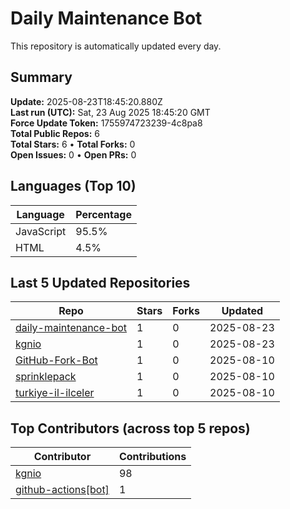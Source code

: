 # Daily Maintenance Bot

This repository is automatically updated every day.

## Summary
<!-- STATS:START -->
**Update:** 2025-08-23T18:45:20.880Z  
**Last run (UTC):** Sat, 23 Aug 2025 18:45:20 GMT  
**Force Update Token:** 1755974723239-4c8pa8  
**Total Public Repos:** 6  
**Total Stars:** 6 • **Total Forks:** 0  
**Open Issues:** 0 • **Open PRs:** 0
<!-- STATS:END -->

## Languages (Top 10)
<!-- LANGS:START -->
Language | Percentage
--- | ---
JavaScript | 95.5%
HTML | 4.5%
<!-- LANGS:END -->

## Last 5 Updated Repositories
<!-- RECENT:START -->
Repo | Stars | Forks | Updated
--- | --- | --- | ---
[daily-maintenance-bot](https://github.com/kgnio/daily-maintenance-bot) | 1 | 0 | 2025-08-23
[kgnio](https://github.com/kgnio/kgnio) | 1 | 0 | 2025-08-23
[GitHub-Fork-Bot](https://github.com/kgnio/GitHub-Fork-Bot) | 1 | 0 | 2025-08-10
[sprinklepack](https://github.com/kgnio/sprinklepack) | 1 | 0 | 2025-08-10
[turkiye-il-ilceler](https://github.com/kgnio/turkiye-il-ilceler) | 1 | 0 | 2025-08-10
<!-- RECENT:END -->

## Top Contributors (across top 5 repos)
<!-- CONTRIB:START -->
Contributor | Contributions
--- | ---
[kgnio](https://github.com/kgnio) | 98
[github-actions[bot]](https://github.com/apps/github-actions) | 1
<!-- CONTRIB:END -->
